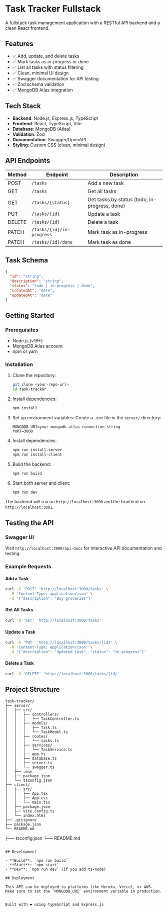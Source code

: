 # Task Tracker Fullstack

A fullstack task management application with a RESTful API backend and a clean React frontend.

## Features

- ✅ Add, update, and delete tasks
- ✅ Mark tasks as in-progress or done
- ✅ List all tasks with status filtering
- ✅ Clean, minimal UI design
- ✅ Swagger documentation for API testing
- ✅ Zod schema validation
- ✅ MongoDB Atlas integration

## Tech Stack

- **Backend**: Node.js, Express.js, TypeScript
- **Frontend**: React, TypeScript, Vite
- **Database**: MongoDB (Atlas)
- **Validation**: Zod
- **Documentation**: Swagger/OpenAPI
- **Styling**: Custom CSS (clean, minimal design)

## API Endpoints

| Method | Endpoint | Description |
|--------|----------|-------------|
| POST | `/tasks` | Add a new task |
| GET | `/tasks` | Get all tasks |
| GET | `/tasks/{status}` | Get tasks by status (todo, in-progress, done) |
| PUT | `/tasks/{id}` | Update a task |
| DELETE | `/tasks/{id}` | Delete a task |
| PATCH | `/tasks/{id}/in-progress` | Mark task as in-progress |
| PATCH | `/tasks/{id}/done` | Mark task as done |

## Task Schema

```json
{
  "id": "string",
  "description": "string",
  "status": "todo | in-progress | done",
  "createdAt": "date",
  "updatedAt": "date"
}
```

## Getting Started

### Prerequisites

- Node.js (v16+)
- MongoDB Atlas account
- npm or yarn

### Installation

1. Clone the repository:
   ```bash
   git clone <your-repo-url>
   cd task-tracker
   ```

2. Install dependencies:
   ```bash
   npm install
   ```

3. Set up environment variables:
   Create a `.env` file in the `server/` directory:
   ```
   MONGODB_URI=your-mongodb-atlas-connection-string
   PORT=3000
   ```

4. Install dependencies:
   ```bash
   npm run install-server
   npm run install-client
   ```

5. Build the backend:
   ```bash
   npm run build
   ```

6. Start both server and client:
   ```bash
   npm run dev
   ```

The backend will run on `http://localhost:3000` and the frontend on `http://localhost:3001`.

## Testing the API

### Swagger UI
Visit `http://localhost:3000/api-docs` for interactive API documentation and testing.

### Example Requests

#### Add a Task
```bash
curl -X 'POST' 'http://localhost:3000/tasks' \
  -H 'Content-Type: application/json' \
  -d '{"description": "Buy groceries"}'
```

#### Get All Tasks
```bash
curl -X 'GET' 'http://localhost:3000/tasks'
```

#### Update a Task
```bash
curl -X 'PUT' 'http://localhost:3000/tasks/{id}' \
  -H 'Content-Type: application/json' \
  -d '{"description": "Updated task", "status": "in-progress"}'
```

#### Delete a Task
```bash
curl -X 'DELETE' 'http://localhost:3000/tasks/{id}'
```

## Project Structure

```
task-tracker/
├── server/
│   ├── src/
│   │   ├── controllers/
│   │   │   └── TaskController.ts
│   │   ├── models/
│   │   │   ├── Task.ts
│   │   │   └── TaskModel.ts
│   │   ├── routes/
│   │   │   └── tasks.ts
│   │   ├── services/
│   │   │   └── TaskService.ts
│   │   ├── app.ts
│   │   ├── database.ts
│   │   ├── server.ts
│   │   └── swagger.ts
│   ├── .env
│   ├── package.json
│   └── tsconfig.json
├── client/
│   ├── src/
│   │   ├── App.tsx
│   │   ├── App.css
│   │   └── main.tsx
│   ├── package.json
│   ├── vite.config.ts
│   └── index.html
├── .gitignore
├── package.json
└── README.md
```
├── tsconfig.json
└── README.md
```

## Development

- **Build**: `npm run build`
- **Start**: `npm start`
- **Dev**: `npm run dev` (if you add ts-node)

## Deployment

This API can be deployed to platforms like Heroku, Vercel, or AWS. Make sure to set the `MONGODB_URI` environment variable in production.


Built with ❤️ using TypeScript and Express.js
